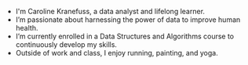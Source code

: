 - I'm Caroline Kranefuss, a data analyst and lifelong learner.
- I’m passionate about harnessing the power of data to improve human health.
- I’m currently enrolled in a Data Structures and Algorithms course to continuously develop my skills.
- Outside of work and class, I enjoy running, painting, and yoga.

<!---
caroline-kranefuss/caroline-kranefuss is a ✨ special ✨ repository because its `README.md` (this file) appears on your GitHub profile.
You can click the Preview link to take a look at your changes.
--->
